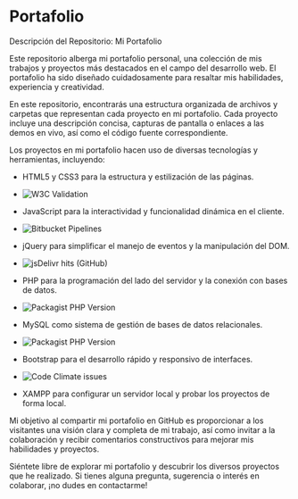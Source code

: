 # Portafolio
Descripción del Repositorio: Mi Portafolio

Este repositorio alberga mi portafolio personal, una colección de mis trabajos y proyectos más destacados en el campo del desarrollo web. El portafolio ha sido diseñado cuidadosamente para resaltar mis habilidades, experiencia y creatividad.

En este repositorio, encontrarás una estructura organizada de archivos y carpetas que representan cada proyecto en mi portafolio. Cada proyecto incluye una descripción concisa, capturas de pantalla o enlaces a las demos en vivo, así como el código fuente correspondiente.

Los proyectos en mi portafolio hacen uso de diversas tecnologías y herramientas, incluyendo:

- HTML5 y CSS3 para la estructura y estilización de las páginas.
- ![W3C Validation](https://img.shields.io/w3c-validation/:parser)

- JavaScript para la interactividad y funcionalidad dinámica en el cliente.
- ![Bitbucket Pipelines](https://img.shields.io/bitbucket/pipelines/:user/:repo/:branch)

- jQuery para simplificar el manejo de eventos y la manipulación del DOM.
- ![jsDelivr hits (GitHub)](https://img.shields.io/jsdelivr/gh/:period/:user/:repo)

- PHP para la programación del lado del servidor y la conexión con bases de datos.
- ![Packagist PHP Version](https://img.shields.io/packagist/dependency-v/:user/:repo/:dependency)

- MySQL como sistema de gestión de bases de datos relacionales.
- ![Packagist PHP Version](https://img.shields.io/packagist/dependency-v/:user/:repo/:dependency)

- Bootstrap para el desarrollo rápido y responsivo de interfaces.
- ![Code Climate issues](https://img.shields.io/codeclimate/issues/:user/:repo)

- XAMPP para configurar un servidor local y probar los proyectos de forma local.

Mi objetivo al compartir mi portafolio en GitHub es proporcionar a los visitantes una visión clara y completa de mi trabajo, así como invitar a la colaboración y recibir comentarios constructivos para mejorar mis habilidades y proyectos.

Siéntete libre de explorar mi portafolio y descubrir los diversos proyectos que he realizado. Si tienes alguna pregunta, sugerencia o interés en colaborar, ¡no dudes en contactarme!
